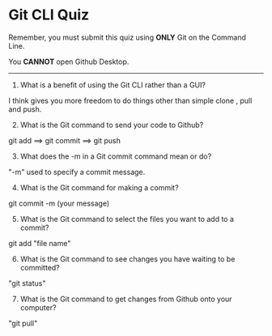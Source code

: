 # Git CLI Quiz

Remember, you must submit this quiz using __ONLY__ Git on the Command Line.

You __CANNOT__ open Github Desktop.

---

1. What is a benefit of using the Git CLI rather than a GUI?

I think gives you more freedom to do things other than simple clone , pull and push.

2. What is the Git command to send your code to Github?

git add ==> git commit ==> git push

3. What does the -m in a Git commit command mean or do?

"-m" used to specify a commit message.

4. What is the Git command for making a commit?

git commit -m (your message)

5. What is the Git command to select the files you want to add to a commit?

git add "file name"

6. What is the Git command to see changes you have waiting to be committed?

"git status"

7. What is the Git command to get changes from Github onto your computer?

"git pull"
